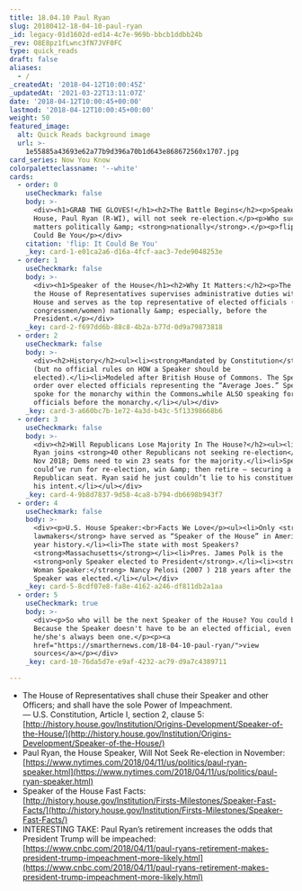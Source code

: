 ```yaml
---
title: 18.04.10 Paul Ryan
slug: 20180412-18-04-10-paul-ryan
_id: legacy-01d1602d-ed14-4c7e-969b-bbcb1ddbb24b
_rev: O8E8pz1fLwnc3fN7JVF0FC
type: quick_reads
draft: false
aliases:
  - /
_createdAt: '2018-04-12T10:00:45Z'
_updatedAt: '2021-03-22T13:11:07Z'
date: '2018-04-12T10:00:45+00:00'
lastmod: '2018-04-12T10:00:45+00:00'
weight: 50
featured_image:
  alt: Quick Reads background image
  url: >-
    1e55885a43693e62a77b9d396a70b1d643e868672560x1707.jpg
card_series: Now You Know
colorpaletteclassname: '--white'
cards:
  - order: 0
    useCheckmark: false
    body: >-
      <div><h1>GRAB THE GLOVES!</h1><h2>The Battle Begins</h2><p>Speaker of the
      House, Paul Ryan (R-WI), will not seek re-election.</p><p>Who succeeds him
      matters politically &amp; <strong>nationally</strong>.</p><p>flip: It
      Could Be You</p></div>
    citation: 'flip: It Could Be You'
    _key: card-1-e01ca2a6-d16a-4fcf-aac3-7ede9048253e
  - order: 1
    useCheckmark: false
    body: >-
      <div><h1>Speaker of the House</h1><h2>Why It Matters:</h2><p>The leader of
      the House of Representatives supervises administrative duties within the
      House and serves as the top representative of elected officials (aka
      congressmen/women) nationally &amp; especially, before the
      President.</p></div>
    _key: card-2-f697dd6b-88c8-4b2a-b77d-0d9a79873818
  - order: 2
    useCheckmark: false
    body: >-
      <div><h2>History</h2><ul><li><strong>Mandated by Constitution</strong>
      (but no official rules on HOW a Speaker should be
      elected).</li><li>Modeled after British House of Commons. The Speaker kept
      order over elected officials representing the “Average Joes.” Speaker
      spoke for the monarchy within the Commons…while ALSO speaking for elected
      officials before the monarchy.</li></ul></div>
    _key: card-3-a660bc7b-1e72-4a3d-b43c-5f13398668b6
  - order: 3
    useCheckmark: false
    body: >-
      <div><h2>Will Republicans Lose Majority In The House?</h2><ul><li>Speaker
      Ryan joins <strong>40 other Republicans not seeking re-election</strong>
      Nov 2018; Dems need to win 23 seats for the majority.</li><li>Speaker Ryan
      could’ve run for re-election, win &amp; then retire – securing a
      Republican seat. Ryan said he just couldn’t lie to his constituents about
      his intent.</li></ul></div>
    _key: card-4-9b8d7837-9d58-4ca8-b794-db6698b943f7
  - order: 4
    useCheckmark: false
    body: >-
      <div><p>U.S. House Speaker:<br>Facts We Love</p><ul><li>Only <strong>54
      lawmakers</strong> have served as “Speaker of the House” in America’s 242
      year history.</li><li>The state with most Speakers?
      <strong>Massachusetts</strong></li><li>Pres. James Polk is the
      <strong>only Speaker elected to President</strong>.</li><li><strong>First
      Woman Speaker:</strong> Nancy Pelosi (2007 ) 218 years after the First
      Speaker was elected.</li></ul></div>
    _key: card-5-8cdf07e8-fa8e-4162-a246-df811db2a1aa
  - order: 5
    useCheckmark: true
    body: >-
      <div><p>So who will be the next Speaker of the House? You could be! Why?
      Because the Speaker doesn't have to be an elected official, even though
      he/she's always been one.</p><p><a
      href="https://smarthernews.com/18-04-10-paul-ryan/">view
      sources</a></p></div>
    _key: card-10-76da5d7e-e9af-4232-ac79-d9a7c4389711

---
```

* The House of Representatives shall chuse their Speaker and other Officers; and shall have the sole Power of Impeachment.  
— U.S. Constitution, Article I, section 2, clause 5: [http://history.house.gov/Institution/Origins-Development/Speaker-of-the-House/](http://history.house.gov/Institution/Origins-Development/Speaker-of-the-House/)
* Paul Ryan, the House Speaker, Will Not Seek Re-election in November: [https://www.nytimes.com/2018/04/11/us/politics/paul-ryan-speaker.html](https://www.nytimes.com/2018/04/11/us/politics/paul-ryan-speaker.html)
* Speaker of the House Fast Facts: [http://history.house.gov/Institution/Firsts-Milestones/Speaker-Fast-Facts/](http://history.house.gov/Institution/Firsts-Milestones/Speaker-Fast-Facts/)
* INTERESTING TAKE: Paul Ryan’s retirement increases the odds that President Trump will be impeached: [https://www.cnbc.com/2018/04/11/paul-ryans-retirement-makes-president-trump-impeachment-more-likely.html](https://www.cnbc.com/2018/04/11/paul-ryans-retirement-makes-president-trump-impeachment-more-likely.html)